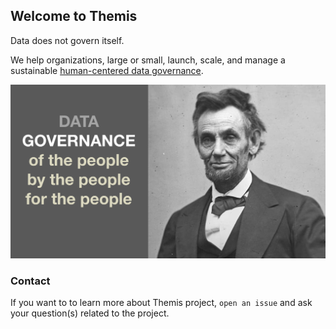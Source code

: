 ## Welcome to Themis

Data does not govern itself.

We help organizations, large or small, launch, scale, and manage a sustainable [human-centered data governance](https://tinyurl.com/HumanCenteredDataGov).

![Governance by the people](/HumanCentered-DG.png)

### Contact

If you want to to learn more about Themis project, `open an issue` and ask your question(s) related to the project.
